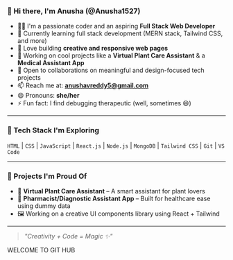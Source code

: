 ### 👋 Hi there, I'm Anusha (@Anusha1527)

- 👩‍💻 I'm a passionate coder and an aspiring **Full Stack Web Developer**
- 🌱 Currently learning full stack development (MERN stack, Tailwind CSS, and more)
- 🎨 Love building **creative and responsive web pages**
- 🌿 Working on cool projects like a **Virtual Plant Care Assistant** & a **Medical Assistant App**
- 🤝 Open to collaborations on meaningful and design-focused tech projects
- 📫 Reach me at: **anushavreddy5@gmail.com**
- 😄 Pronouns: **she/her**
- ⚡ Fun fact: I find debugging therapeutic (well, sometimes 😄)

---

### 🧰 Tech Stack I'm Exploring
`HTML` | `CSS` | `JavaScript` | `React.js` | `Node.js` | `MongoDB` | `Tailwind CSS` | `Git` | `VS Code`

---

### 🌟 Projects I'm Proud Of
- 🌿 **Virtual Plant Care Assistant** – A smart assistant for plant lovers  
- 💊 **Pharmacist/Diagnostic Assistant App** – Built for healthcare ease using dummy data  
- 🖼️ Working on a creative UI components library using React + Tailwind

---

> _"Creativity + Code = Magic ✨"_

<!---
Anusha1527/Anusha1527 is a ✨ special ✨ repository because its `README.md` (this file) appears on your GitHub profile.
You can click the Preview link to take a look at your changes.
--->
WELCOME TO GIT HUB


